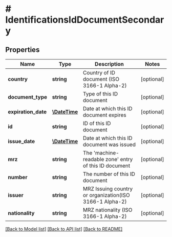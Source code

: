 # # IdentificationsIdDocumentSecondary

## Properties

Name | Type | Description | Notes
------------ | ------------- | ------------- | -------------
**country** | **string** | Country of ID document (ISO 3166-1 Alpha-2) | [optional] 
**document_type** | **string** | Type of this ID document | [optional] 
**expiration_date** | [**\DateTime**](\DateTime.md) | Date at which this ID document expires | [optional] 
**id** | **string** | ID of this ID document | [optional] 
**issue_date** | [**\DateTime**](\DateTime.md) | Date at which this ID document was issued | [optional] 
**mrz** | **string** | The &#39;machine-readable zone&#39; entry of this ID document | [optional] 
**number** | **string** | The number of this ID document | [optional] 
**issuer** | **string** | MRZ Issuing country or organization(ISO 3166-1 Alpha-2) | [optional] 
**nationality** | **string** | MRZ nationality (ISO 3166-1 Alpha-2) | [optional] 

[[Back to Model list]](../../README.md#documentation-for-models) [[Back to API list]](../../README.md#documentation-for-api-endpoints) [[Back to README]](../../README.md)


